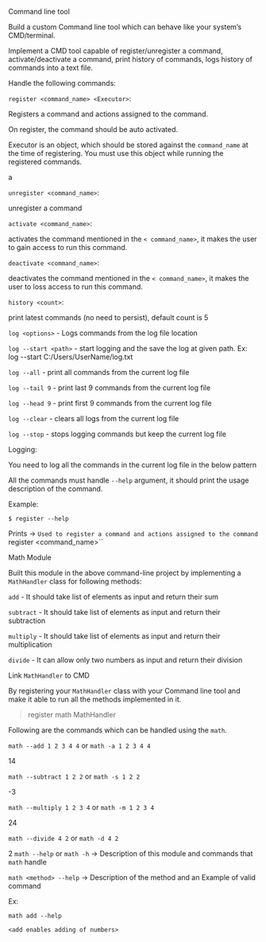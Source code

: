  

Command line tool 

Build a custom Command line tool which can behave like your system’s CMD/terminal. 

 

Implement a CMD tool capable of register/unregister a command, activate/deactivate a command, print history of commands, logs history of commands into a text file. 

 

Handle the following commands: 

 

`register <command_name> <Executor>`: 

Registers a command and actions assigned to the command. 

On register, the command should be auto activated. 

Executor is an object, which should be stored against the `command_name` at the time of registering. You must use this object while running the registered commands. 

a 

`unregister <command_name>`: 

unregister a command 

 

`activate <command_name>`: 

activates the command mentioned in the `< command_name>`, it makes the user to gain access to run this command. 

 

`deactivate <command_name>`: 

deactivates the command mentioned in the `< command_name>`, it makes the user to loss access to run this command. 

 

`history <count>`: 

print <count> latest commands (no need to persist), default count is 5 

 

`log <options>` - Logs commands from the log file location 

`log --start <path>` - start logging and the save the log at given path. Ex: log --start C:/Users/UserName/log.txt 

`log --all`           - print all commands from the current log file 

`log --tail 9`      - print last 9 commands from the current log file 

`log --head 9`   - print first 9 commands from the current log file 

`log --clear`      - clears all logs from the current log file 

`log --stop`       - stops logging commands but keep the current log file 

 

Logging: 

You need to log all the commands in the current log file in the below pattern 

All the commands must handle `--help` argument, it should print the usage description of the command. 

Example:  

`$ register --help` 

Prints -> `Used to register a command and actions assigned to the command `register <command_name>`` 

 

 

Math Module 

Built this module in the above command-line project by implementing a `MathHandler` class for following methods: 

 

`add`         - It should take list of elements as input and return their sum 

`subtract` - It should take list of elements as input and return their subtraction  

`multiply` - It should take list of elements as input and return their multiplication 

`divide`     - It can allow only two numbers as input and return their division 

 

Link `MathHandler` to CMD 

 By registering your `MathHandler` class with your Command line tool and make it able to run all the methods implemented in it. 

  

> register math MathHandler 

  

Following are the commands which can be handled using the `math`. 

 

`math --add 1 2 3 4 4` or `math -a 1 2 3 4 4` 

  

14 

  

`math --subtract 1 2 2` or `math -s 1 2 2` 

  

-3 

  

`math --multiply 1 2 3 4` or `math -m 1 2 3 4` 

  

24 

  

`math --divide 4 2` or `math -d 4 2` 

  

2 
`math --help` or `math -h` -> Description of this module and commands that `math` handle 

  

`math <method> --help`     -> Description of the method and an Example of valid command 

  

Ex:  

  

`math add --help` 

  

`<add enables adding of numbers>` 
